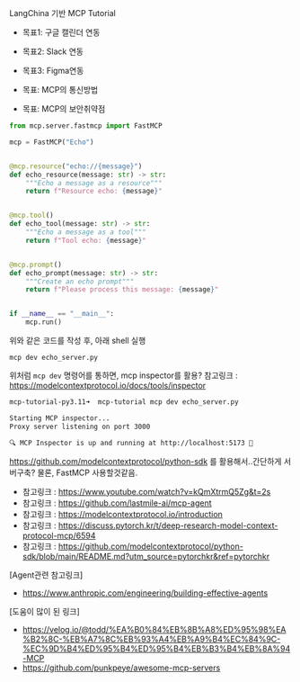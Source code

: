 LangChina 기반 MCP Tutorial

- 목표1: 구글 캘린더 연동
- 목표2: Slack 연동
- 목표3: Figma연동


- 목표: MCP의 통신방법
- 목표: MCP의 보안취약점


```python
from mcp.server.fastmcp import FastMCP

mcp = FastMCP("Echo")


@mcp.resource("echo://{message}")
def echo_resource(message: str) -> str:
    """Echo a message as a resource"""
    return f"Resource echo: {message}"


@mcp.tool()
def echo_tool(message: str) -> str:
    """Echo a message as a tool"""
    return f"Tool echo: {message}"


@mcp.prompt()
def echo_prompt(message: str) -> str:
    """Create an echo prompt"""
    return f"Please process this message: {message}"


if __name__ == "__main__":
    mcp.run()

```
위와 같은 코드를 작성 후, 아래 shell 실행

```shell
mcp dev echo_server.py
```
위처럼 `mcp dev` 명령어를 통하면, mcp inspector를 활용?
참고링크 : https://modelcontextprotocol.io/docs/tools/inspector

 

```bash
mcp-tutorial-py3.11➜  mcp-tutorial mcp dev echo_server.py

Starting MCP inspector...
Proxy server listening on port 3000

🔍 MCP Inspector is up and running at http://localhost:5173 🚀
```


https://github.com/modelcontextprotocol/python-sdk 를 활용해서..간단하게 서버구축?
물론, FastMCP 사용할것같음.


- 참고링크 : https://www.youtube.com/watch?v=kQmXtrmQ5Zg&t=2s
- 참고링크 : https://github.com/lastmile-ai/mcp-agent
- 참고링크 : https://modelcontextprotocol.io/introduction
- 참고링크 : https://discuss.pytorch.kr/t/deep-research-model-context-protocol-mcp/6594
- 참고링크 : https://github.com/modelcontextprotocol/python-sdk/blob/main/README.md?utm_source=pytorchkr&ref=pytorchkr


[Agent관련 참고링크]
- https://www.anthropic.com/engineering/building-effective-agents


[도움이 많이 된 링크]
- https://velog.io/@todd/%EA%B0%84%EB%8B%A8%ED%95%98%EA%B2%8C-%EB%A7%8C%EB%93%A4%EB%A9%B4%EC%84%9C-%EC%9D%B4%ED%95%B4%ED%95%B4%EB%B3%B4%EB%8A%94-MCP
- https://github.com/punkpeye/awesome-mcp-servers
